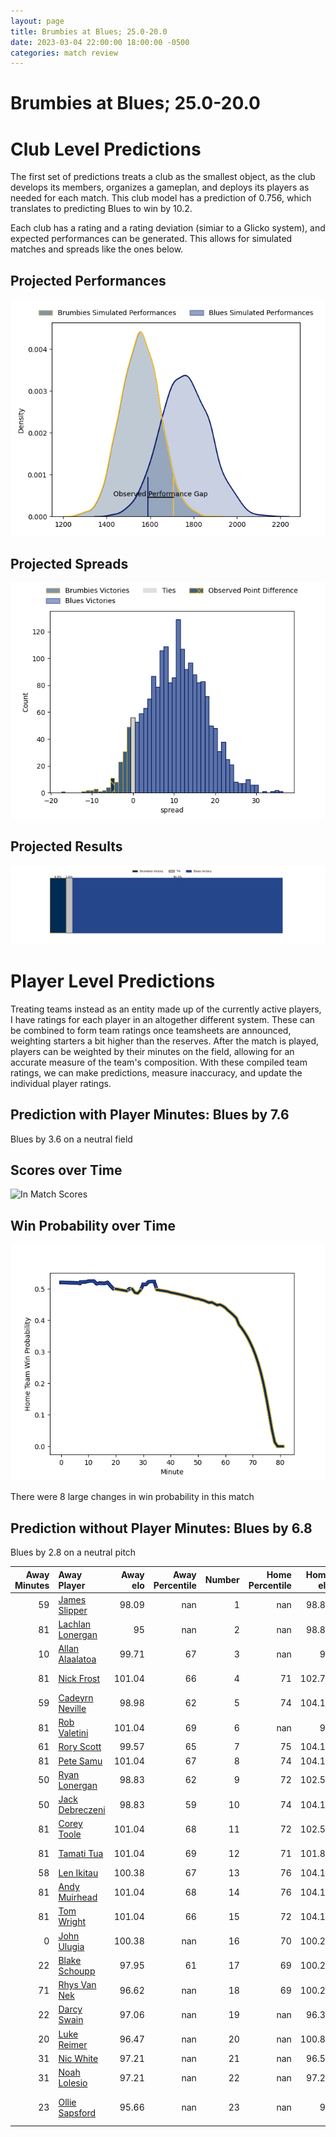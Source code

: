 ```yaml
---  
layout: page  
title: Brumbies at Blues; 25.0-20.0  
date: 2023-03-04 22:00:00 18:00:00 -0500  
categories: match review  
---
```

# Brumbies at Blues; 25.0-20.0

# Club Level Predictions


The first set of predictions treats a club as the smallest object, as the club develops its members, organizes a gameplan, and deploys its players as needed for each match. This club model has a prediction of 0.756, which translates to predicting Blues to win by 10.2.

Each club has a rating and a rating deviation (simiar to a Glicko system), and expected performances can be generated. This allows for simulated matches and spreads like the ones below.
## Projected Performances


![Projected Performances](plots/performances_2023-03-04-Blues-Brumbies.png)
## Projected Spreads


![Projected Spreads](plots/spreads_2023-03-04-Blues-Brumbies.png)
## Projected Results


![Projected Results](plots/resultbar_2023-03-04-Blues-Brumbies.png)
# Player Level Predictions


Treating teams instead as an entity made up of the currently active players, I have ratings for each player in an altogether different system. These can be combined to form team ratings once teamsheets are announced, weighting starters a bit higher than the reserves. After the match is played, players can be weighted by their minutes on the field, allowing for an accurate measure of the team's composition. With these compiled team ratings, we can make predictions, measure inaccuracy, and update the individual player ratings.
## Prediction with Player Minutes: Blues by 7.6


Blues by 3.6 on a neutral field
## Scores over Time


![In Match Scores](plots/recap_scores_2023-03-04-Blues-Brumbies.png)
## Win Probability over Time


![In Match Predictions](plots/recap_prob_2023-03-04-Blues-Brumbies.png)

There were 8 large changes in win probability in this match
## Prediction without Player Minutes: Blues by 6.8


Blues by 2.8 on a neutral pitch



|   Away Minutes | Away Player                                                     |   Away elo |   Away Percentile |   Number |   Home Percentile |   Home elo | Home Player                                                                               |   Home Minutes |
|---------------:|:----------------------------------------------------------------|-----------:|------------------:|---------:|------------------:|-----------:|:------------------------------------------------------------------------------------------|---------------:|
|             59 | [James Slipper](..//playerfiles//JamesSlipper_cleaned.md)       |      98.09 |               nan |        1 |               nan |      98.87 | [Josh Fusitua](..//playerfiles//JoshFusitua_cleaned.md)                                   |             51 |
|             81 | [Lachlan Lonergan](..//playerfiles//LachlanLonergan_cleaned.md) |      95    |               nan |        2 |               nan |      98.87 | [Ricky Riccitelli](..//playerfiles//RickyRiccitelli_cleaned.md)                           |             61 |
|             10 | [Allan Alaalatoa](..//playerfiles//AllanAlaalatoa_cleaned.md)   |      99.71 |                67 |        3 |               nan |      95    | [James Lay](..//playerfiles//JamesLay_cleaned.md)                                         |             58 |
|             81 | [Nick Frost](..//playerfiles//NickFrost_cleaned.md)             |     101.04 |                66 |        4 |                71 |     102.75 | [Patrick Tuipulotu](..//playerfiles//PatrickTuipulotu_cleaned.md)                         |             81 |
|             59 | [Cadeyrn Neville](..//playerfiles//CadeyrnNeville_cleaned.md)   |      98.98 |                62 |        5 |                74 |     104.11 | [Cameron Suafoa](..//playerfiles//CameronSuafoa_cleaned.md)                               |             81 |
|             81 | [Rob Valetini](..//playerfiles//RobValetini_cleaned.md)         |     101.04 |                69 |        6 |               nan |      95    | [Tom Robinson](..//playerfiles//TomRobinson_cleaned.md)                                   |             53 |
|             61 | [Rory Scott](..//playerfiles//RoryScott_cleaned.md)             |      99.57 |                65 |        7 |                75 |     104.11 | [Dalton Papali'i](..//playerfiles//DaltonPapali'i_cleaned.md)                             |             65 |
|             81 | [Pete Samu](..//playerfiles//PeteSamu_cleaned.md)               |     101.04 |                67 |        8 |                74 |     104.11 | [Hoskins Sotutu](..//playerfiles//HoskinsSotutu_cleaned.md)                               |             81 |
|             50 | [Ryan Lonergan](..//playerfiles//RyanLonergan_cleaned.md)       |      98.83 |                62 |        9 |                72 |     102.52 | [Finlay Christie](..//playerfiles//FinlayChristie_cleaned.md)                             |             61 |
|             50 | [Jack Debreczeni](..//playerfiles//JackDebreczeni_cleaned.md)   |      98.83 |                59 |       10 |                74 |     104.11 | [Beauden Barrett](..//playerfiles//BeaudenBarrett_cleaned.md)                             |             81 |
|             81 | [Corey Toole](..//playerfiles//CoreyToole_cleaned.md)           |     101.04 |                68 |       11 |                72 |     102.52 | [Caleb Clarke](..//playerfiles//CalebClarke_cleaned.md)                                   |             81 |
|             81 | [Tamati Tua](..//playerfiles//TamatiTua_cleaned.md)             |     101.04 |                69 |       12 |                71 |     101.83 | [Roger Tuivasa-Sheck](..//playerfiles//RogerTuivasa-Sheck_cleaned.md)                     |             81 |
|             58 | [Len Ikitau](..//playerfiles//LenIkitau_cleaned.md)             |     100.38 |                67 |       13 |                76 |     104.11 | [Rieko Ioane](..//playerfiles//RiekoIoane_cleaned.md)                                     |             81 |
|             81 | [Andy Muirhead](..//playerfiles//AndyMuirhead_cleaned.md)       |     101.04 |                68 |       14 |                76 |     104.11 | [Mark Telea](..//playerfiles//MarkTelea_cleaned.md)                                       |             65 |
|             81 | [Tom Wright](..//playerfiles//TomWright_cleaned.md)             |     101.04 |                66 |       15 |                72 |     104.11 | [Stephen Perofeta](..//playerfiles//StephenPerofeta_cleaned.md)                           |             81 |
|              0 | [John Ulugia](..//playerfiles//JohnUlugia_cleaned.md)           |     100.38 |               nan |       16 |                70 |     100.24 | [Kurt Eklund](..//playerfiles//KurtEklund_cleaned.md)                                     |             20 |
|             22 | [Blake Schoupp](..//playerfiles//BlakeSchoupp_cleaned.md)       |      97.95 |                61 |       17 |                69 |     100.24 | [Ofa Tu'ungafasi](..//playerfiles//OfaTu'ungafasi_cleaned.md)                             |             30 |
|             71 | [Rhys Van Nek](..//playerfiles//RhysVanNek_cleaned.md)          |      96.62 |               nan |       18 |                69 |     100.24 | [Nepo Laulala](..//playerfiles//NepoLaulala_cleaned.md)                                   |             25 |
|             22 | [Darcy Swain](..//playerfiles//DarcySwain_cleaned.md)           |      97.06 |               nan |       19 |               nan |      96.37 | [James Tucker](..//playerfiles//JamesTucker_cleaned.md)                                   |             16 |
|             20 | [Luke Reimer](..//playerfiles//LukeReimer_cleaned.md)           |      96.47 |               nan |       20 |               nan |     100.81 | [Adrian Choat](..//playerfiles//AdrianChoat_cleaned.md)                                   |             26 |
|             31 | [Nic White](..//playerfiles//NicWhite_cleaned.md)               |      97.21 |               nan |       21 |               nan |      96.59 | [Taufa Funaki](..//playerfiles//TaufaFunaki_cleaned.md)                                   |             20 |
|             31 | [Noah Lolesio](..//playerfiles//NoahLolesio_cleaned.md)         |      97.21 |               nan |       22 |               nan |      97.28 | [Bryce Heem](..//playerfiles//BryceHeem_cleaned.md)                                       |              0 |
|             23 | [Ollie Sapsford](..//playerfiles//OllieSapsford_cleaned.md)     |      95.66 |               nan |       23 |               nan |      95    | [Jacob Ratumaitavuki-Kneepkens](..//playerfiles//JacobRatumaitavuki-Kneepkens_cleaned.md) |             16 |

